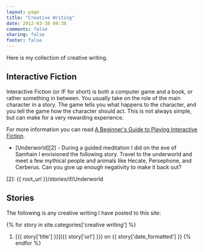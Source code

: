 ```yaml
---
layout: page
title: "Creative Writing"
date: 2012-03-30 09:38
comments: false
sharing: false
footer: false
---
```

Here is my collection of creative writing.

## Interactive Fiction

Interactive Fiction (or IF for short) is both a computer game and a book, or
rather something in between. You usually take on the role of the main character
in a story. The game tells you what happens to the character, and you tell the
game how the character should act. This is not always simple, but can make for
a very rewarding experience.

For more information you can read [A Beginner's Guide to Playing Interactive
Fiction][1].

- [Underworld][2] - During a guided meditation I did on the eve of Samhain I
  envisioned the following story. Travel to the underworld and meet a few
  mythical people and animals like Hecate, Persephone, and Cerberus. Can you
  give up enough negativity to make it back out?

[1]: http://www.microheaven.com/ifguide/index.html
[2]: {{ root_url }}/stories/if/Underworld

## Stories

The following is any creative writing I have posted to this site:

{% for story in site.categories['creative writing'] %}
  1. [{{ story['title'] }}]({{ story['url'] }}) on {{ story['date_formatted'] }}
{% endfor %}
